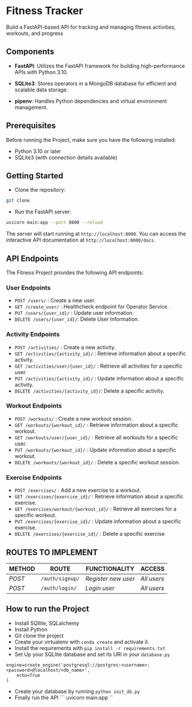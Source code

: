 # Fitness Tracker

Build a FastAPI-based API for tracking and managing fitness activities, workouts, and progress

## Components

- **FastAPI**: Utilizes the FastAPI framework for building high-performance APIs with Python 3.10.
- **SQLite3**: Stores operators in a MongoDB database for efficient and scalable data storage.

- **pipenv**: Handles Python dependencies and virtual environment management.

## Prerequisites

Before running the Project, make sure you have the following installed:

- Python 3.10 or later
- SQLite3 (with connection details available)

## Getting Started

* Clone the repository:

```bash
git clone 

```

* Run the FastAPI server:

```bash
uvicorn main:app --port 8000 --reload
```

The server will start running at `http://localhost:8000`. You can access the interactive API documentation at `http://localhost:8000/docs`.

## API Endpoints


The Fitness Project provides the following API endpoints:

### User Endpoints
- `POST /users/`            : Create a new user.
- `GET /create_user/`       : Healthcheck endpoint for Operator Service.
- `PUT /users/{user_id}/`   : Update user information.
- `DELETE /users/{user_id}/`: Delete User Information.

### Activity Endpoints

- `POST /activities/`                : Create a new activity.
- `GET /activities/{activity_id}/`   : Retrieve information about a specific activity.
- `GET /activities/user/{user_id}/`  : Retrieve all activities for a specific user.
- `PUT /activities/{activity_id}/`   : Update information about a specific activity.
- `DELETE /activities/{activity_id}/`: Delete a specific activity.

### Workout Endpoints

- `POST /workouts/`                 : Create a new workout session.
- `GET /workouts/{workout_id}/`     : Retrieve information about a specific workout.
- `GET /workouts/user/{user_id}/`   : Retrieve all workouts for a specific user.
- `PUT /workouts/{workout_id}/`     : Update information about a specific workout.
- `DELETE /workouts/{workout_id}/`  : Delete a specific workout session.

### Exercise Endpoints

- `POST /exercises/`                     : Add a new exercise to a workout.
- `GET /exercises/{exercise_id}/`        : Retrieve information about a specific exercise.
- `GET /exercises/workout/{workout_id}/` : Retrieve all exercises for a specific workout.
- `PUT /exercises/{exercise_id}/`        : Update information about a specific exercise.
- `DELETE /exercises/{exercise_id}/`     : Delete a specific exercise


<!-- ## Remove table schema and create -->
<!-- rm ./app/fitness.db -->

<!-- python3 database.py -->

## ROUTES TO IMPLEMENT
| METHOD |        ROUTE        |    FUNCTIONALITY   |   ACCESS      |
| -------| ------------------- | -------------------| ------------- |
| *POST* | ```/auth/signup/``` | _Register new user_|   _All users_ |
| *POST* | ```/auth/login/```  |    _Login user_    |   _All users_ |
 
## How to run the Project
- Install SQllite, SQLalchemy
- Install Python
- Git clone the project
- Create your virtualenv with `conda create` and activate it.
- Install the requirements with ``` pip install -r requirements.txt ```
- Set Up your SQLlite database and set its URI in your ```database.py```
```
engine=create_engine('postgresql://postgres:<username>:<password>@localhost/<db_name>',
    echo=True
)
```
 
- Create your database by running ``` python init_db.py ```
- Finally run the API
``` uvicorn main:app ``
